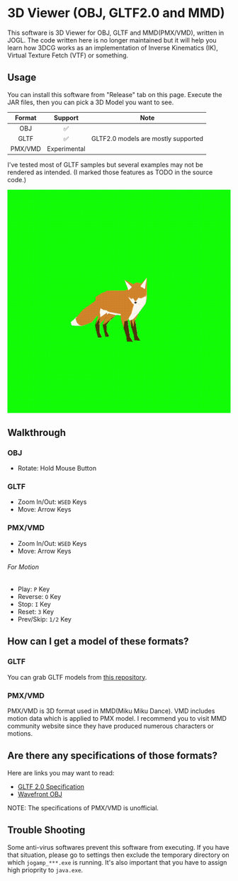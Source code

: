 # 3D Viewer (OBJ, GLTF2.0 and MMD)

This software is 3D Viewer for OBJ, GLTF and MMD(PMX/VMD), written in JOGL.
The code written here is no longer maintained but it will help you learn how 3DCG works as an implementation of Inverse Kinematics (IK), Virtual Texture Fetch (VTF) or something.

## Usage
You can install this software from "Release" tab on this page.
Execute the JAR files, then you can pick a 3D Model you want to see.  

|Format|Support|Note|
|:-:|:-:|:-:|
|OBJ|✅||
|GLTF|✅|GLTF2.0 models are mostly supported|
|PMX/VMD|Experimental||

I've tested most of GLTF samples but several examples may not be rendered as intended. (I marked those features as TODO in the source code.)

![Fox Demo](./demo/fox_animation.gif)


## Walkthrough
### OBJ
* Rotate: Hold Mouse Button

### GLTF
* Zoom In/Out: `WSED` Keys
* Move: Arrow Keys

### PMX/VMD
* Zoom In/Out: `WSED` Keys
* Move: Arrow Keys

###### For Motion
* Play: `P` Key
* Reverse: `O` Key
* Stop: `I` Key
* Reset: `3` Key
* Prev/Skip: `1/2` Key

## How can I get a model of these formats?
### GLTF
You can grab GLTF models from 
[this repository](https://github.com/KhronosGroup/glTF-Sample-Models). 


### PMX/VMD
PMX/VMD is 3D format used in MMD(Miku Miku Dance). VMD includes motion data which is applied to PMX model. I recommend you to visit MMD community website since they have produced numerous characters or motions. 

## Are there any specifications of those formats?
Here are links you may want to read:
* [GLTF 2.0 Specification](https://registry.khronos.org/glTF/specs/2.0/glTF-2.0.pdf)
* [Wavefront OBJ](https://en.wikipedia.org/wiki/Wavefront_.obj_file)
  
NOTE: The specifications of PMX/VMD is unofficial. 

## Trouble Shooting
Some anti-virus softwares prevent this software from executing. If you have that situation, please go to settings then exclude the temporary directory on which `jogamp_***.exe` is running.
It's also important that you have to assign high prioprity to `java.exe`.
